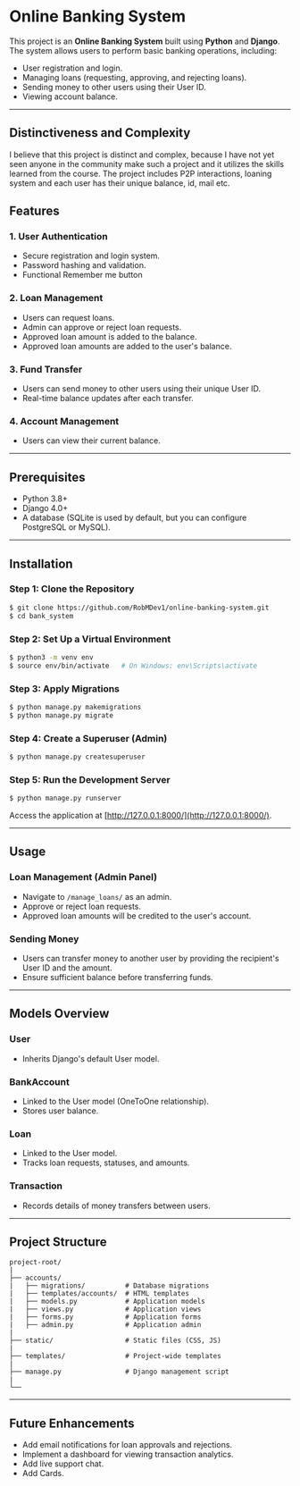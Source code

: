 
# Online Banking System

This project is an **Online Banking System** built using **Python** and **Django**. The system allows users to perform basic banking operations, including:

- User registration and login.
- Managing loans (requesting, approving, and rejecting loans).
- Sending money to other users using their User ID.
- Viewing account balance.

---

## Distinctiveness and Complexity

I believe that this project is distinct and complex, because I have not yet seen anyone in the community make such a project and it utilizes the skills learned from the course. The project includes P2P interactions, loaning system and 
each user has their unique balance, id, mail etc.

## Features

### 1. User Authentication
- Secure registration and login system.
- Password hashing and validation.
- Functional Remember me button

### 2. Loan Management
- Users can request loans.
- Admin can approve or reject loan requests.
- Approved loan amount is added to the balance.
- Approved loan amounts are added to the user's balance.

### 3. Fund Transfer
- Users can send money to other users using their unique User ID.
- Real-time balance updates after each transfer.

### 4. Account Management
- Users can view their current balance.

---

## Prerequisites

- Python 3.8+
- Django 4.0+
- A database (SQLite is used by default, but you can configure PostgreSQL or MySQL).

---

## Installation

### Step 1: Clone the Repository
```bash
$ git clone https://github.com/RobMDev1/online-banking-system.git
$ cd bank_system
```

### Step 2: Set Up a Virtual Environment
```bash
$ python3 -m venv env
$ source env/bin/activate   # On Windows: env\Scripts\activate
```

### Step 3: Apply Migrations
```bash
$ python manage.py makemigrations
$ python manage.py migrate
```

### Step 4: Create a Superuser (Admin)
```bash
$ python manage.py createsuperuser
```

### Step 5: Run the Development Server
```bash
$ python manage.py runserver
```

Access the application at [http://127.0.0.1:8000/](http://127.0.0.1:8000/).

---

## Usage

### Loan Management (Admin Panel)
- Navigate to `/manage_loans/` as an admin.
- Approve or reject loan requests.
- Approved loan amounts will be credited to the user's account.

### Sending Money
- Users can transfer money to another user by providing the recipient's User ID and the amount.
- Ensure sufficient balance before transferring funds.

---

## Models Overview

### User
- Inherits Django's default User model.

### BankAccount
- Linked to the User model (OneToOne relationship).
- Stores user balance.

### Loan
- Linked to the User model.
- Tracks loan requests, statuses, and amounts.

### Transaction
- Records details of money transfers between users.

---

## Project Structure
```
project-root/
|
├── accounts/
|   ├── migrations/          # Database migrations
|   ├── templates/accounts/  # HTML templates
|   ├── models.py            # Application models
|   ├── views.py             # Application views
|   ├── forms.py             # Application forms
|   ├── admin.py             # Application admin 
|
├── static/                  # Static files (CSS, JS)
|
├── templates/               # Project-wide templates
|
├── manage.py                # Django management script
|
└──
```

---

## Future Enhancements

- Add email notifications for loan approvals and rejections.
- Implement a dashboard for viewing transaction analytics.
- Add live support chat.
- Add Cards.

